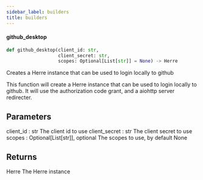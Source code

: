 ```yaml
---
sidebar_label: builders
title: builders
---
```


#### github\_desktop

```python
def github_desktop(client_id: str,
                   client_secret: str,
                   scopes: Optional[List[str]] = None) -> Herre
```

Creates a Herre instance that can be used to login locally to github

This function will create a Herre instance that can be used to login locally to github.
It will use the authorization code grant, and a aiohttp server redirecter.

Parameters
----------
client_id : str
    The client id to use
client_secret : str
    The client secret to use
scopes : Optional[List[str]], optional
    The scopes to use, by default None

Returns
-------
Herre
    The Herre instance

